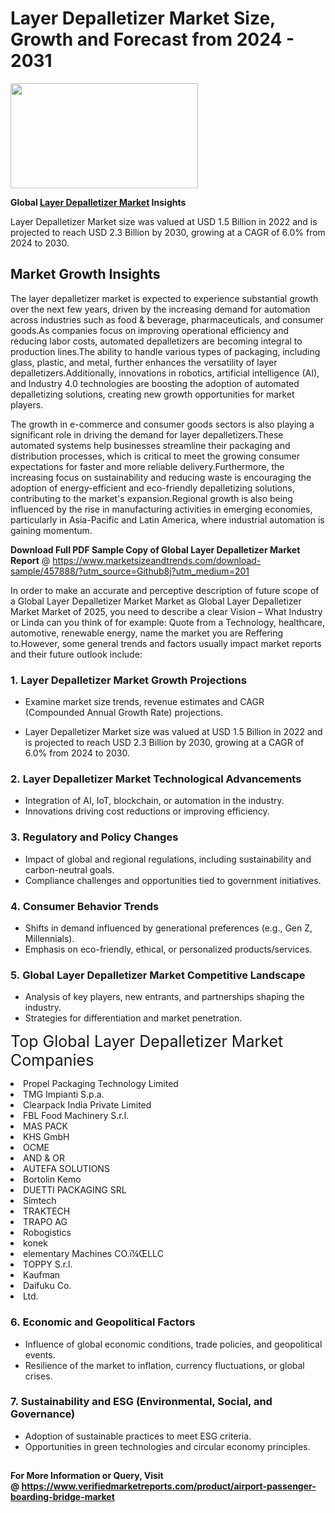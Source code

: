 <H1>Layer Depalletizer Market Size, Growth and Forecast from 2024 - 2031</H1><img class="aligncenter size-medium wp-image-584254" src="https://thirdeyenews.in/wp-content/uploads/2024/09/Global-Market-Research-300x168.jpeg" alt="" width="300" height="168" /><p><strong>Global&nbsp;<a href="https://www.marketsizeandtrends.com/download-sample/457888/?utm_source=Github8j?utm_medium=201">Layer Depalletizer Market</a> Insights</strong></p><p>Layer Depalletizer Market size was valued at USD 1.5 Billion in 2022 and is projected to reach USD 2.3 Billion by 2030, growing at a CAGR of 6.0% from 2024 to 2030.</p><p><h2>Market Growth Insights</h2> <p>The layer depalletizer market is expected to experience substantial growth over the next few years, driven by the increasing demand for automation across industries such as food & beverage, pharmaceuticals, and consumer goods.As companies focus on improving operational efficiency and reducing labor costs, automated depalletizers are becoming integral to production lines.The ability to handle various types of packaging, including glass, plastic, and metal, further enhances the versatility of layer depalletizers.Additionally, innovations in robotics, artificial intelligence (AI), and Industry 4.0 technologies are boosting the adoption of automated depalletizing solutions, creating new growth opportunities for market players.</p> <p>The growth in e-commerce and consumer goods sectors is also playing a significant role in driving the demand for layer depalletizers.These automated systems help businesses streamline their packaging and distribution processes, which is critical to meet the growing consumer expectations for faster and more reliable delivery.Furthermore, the increasing focus on sustainability and reducing waste is encouraging the adoption of energy-efficient and eco-friendly depalletizing solutions, contributing to the market's expansion.Regional growth is also being influenced by the rise in manufacturing activities in emerging economies, particularly in Asia-Pacific and Latin America, where industrial automation is gaining momentum.</p> <p><span class=""><strong>Download Full PDF Sample Copy of Global Layer Depalletizer Market Report</strong> @ <a href="https://www.marketsizeandtrends.com/download-sample/457888/?utm_source=Github8j?utm_medium=201" target="_blank">https://www.marketsizeandtrends.com/download-sample/457888/?utm_source=Github8j?utm_medium=201</a></span></p><p>In order to make an accurate and perceptive description of future scope of a Global&nbsp;Layer Depalletizer Market Market as Global&nbsp;Layer Depalletizer Market Market of 2025, you need to describe a clear Vision &ndash; What Industry or Linda can you think of for example: Quote from a Technology, healthcare, automotive, renewable energy, name the market you are Reffering to.However, some general trends and factors usually impact market reports and their future outlook include:</p><h3>1.&nbsp;<strong>Layer Depalletizer Market Growth Projections</strong></h3><ul><li>Examine market size trends, revenue estimates and CAGR (Compounded Annual Growth Rate) projections.</li><li><p>Layer Depalletizer Market size was valued at USD 1.5 Billion in 2022 and is projected to reach USD 2.3 Billion by 2030, growing at a CAGR of 6.0% from 2024 to 2030.</p></li></ul><h3>2.&nbsp;<strong>Layer Depalletizer Market Technological Advancements</strong></h3><ul><li>Integration of AI, IoT, blockchain, or automation in the industry.</li><li>Innovations driving cost reductions or improving efficiency.</li></ul><h3>3.&nbsp;<strong>Regulatory and Policy Changes</strong></h3><ul><li>Impact of global and regional regulations, including sustainability and carbon-neutral goals.</li><li>Compliance challenges and opportunities tied to government initiatives.</li></ul><h3>4.&nbsp;<strong>Consumer Behavior Trends</strong></h3><ul><li>Shifts in demand influenced by generational preferences (e.g., Gen Z, Millennials).</li><li>Emphasis on eco-friendly, ethical, or personalized products/services.</li></ul><h3>5.&nbsp;<strong>Global Layer Depalletizer Market Competitive Landscape</strong></h3><ul><li>Analysis of key players, new entrants, and partnerships shaping the industry.</li><li>Strategies for differentiation and market penetration.</li></ul><p data-pm-slice="1 1 []"><span style="color: inherit; font-family: inherit; font-size: 25px;">Top Global Layer Depalletizer Market Companies</span></p><div class="" data-test-id=""><p><li>Propel Packaging Technology Limited</li><li> TMG Impianti S.p.a.</li><li> Clearpack India Private Limited</li><li> FBL Food Machinery S.r.l.</li><li> MAS PACK</li><li> KHS GmbH</li><li> OCME</li><li> AND & OR</li><li> AUTEFA SOLUTIONS</li><li> Bortolin Kemo</li><li> DUETTI PACKAGING SRL</li><li> Simtech</li><li> TRAKTECH</li><li> TRAPO AG</li><li> Robogistics</li><li> konek</li><li> elementary Machines CO.ï¼ŒLLC</li><li> TOPPY S.r.l.</li><li> Kaufman</li><li> Daifuku Co.</li><li> Ltd.</li></p></div><h3>6.&nbsp;<strong>Economic and Geopolitical Factors</strong></h3><ul><li>Influence of global economic conditions, trade policies, and geopolitical events.</li><li>Resilience of the market to inflation, currency fluctuations, or global crises.</li></ul><h3>7.&nbsp;<strong>Sustainability and ESG (Environmental, Social, and Governance)</strong></h3><ul><li>Adoption of sustainable practices to meet ESG criteria.</li><li>Opportunities in green technologies and circular economy principles.</li></ul><h2><strong style="font-size: 14px;">For More Information or Query, Visit @&nbsp;</strong><a style="background-color: #ffffff; font-size: 14px;" href="https://www.marketsizeandtrends.com/report/layer-depalletizer-market/" target="_blank">https://www.verifiedmarketreports.com/product/airport-passenger-boarding-bridge-market</a></h2>